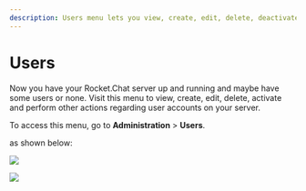 ```yaml
---
description: Users menu lets you view, create, edit, delete, deactivate, and, invite users.
---
```


# Users

Now you have your Rocket.Chat server up and running and maybe have some users or none. Visit this menu to view, create, edit, delete, activate and perform other actions regarding user accounts on your server.

To access this menu, go to **Administration** > **Users**.

as shown below:

![](<../../../.gitbook/assets/2021-11-20\_23-29-48 (1) (1) (1) (1) (12) (10) (18).png>)

![](<../../../.gitbook/assets/2021-11-21\_00-28-10 (1).png>)
